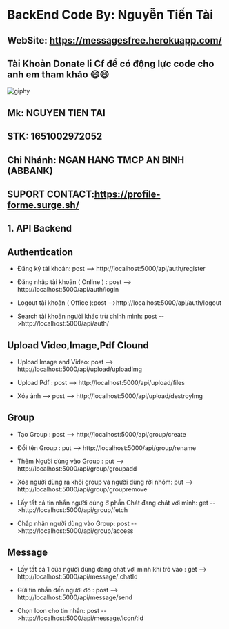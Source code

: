 # BackEnd Code By: Nguyễn Tiến Tài

## WebSite: https://messagesfree.herokuapp.com/

## Tài Khoản Donate li Cf để có động lực code cho anh em tham khảo 😄😄

![giphy](https://3.bp.blogspot.com/-SzGvXn2sTmw/V6k-90GH3ZI/AAAAAAAAIsk/Q678Pil-0kITLPa3fD--JkNdnJVKi_BygCLcB/s1600/cf10-fbc08%2B%25281%2529.gif)

## Mk: NGUYEN TIEN TAI

## STK: 1651002972052

## Chi Nhánh: NGAN HANG TMCP AN BINH (ABBANK)

## SUPORT CONTACT:https://profile-forme.surge.sh/
 
## 1. API Backend

## Authentication

- Đăng ký tài khoản: post --> http://localhost:5000/api/auth/register

- Đăng nhập tài khoản ( Online ) : post --> http://localhost:5000/api/auth/login

- Logout tài khoản ( Office ):post -->http://localhost:5000/api/auth/logout

- Search tài khoản người khác trừ chính mình: post -->http://localhost:5000/api/auth/

## Upload Video,Image,Pdf Clound

- Upload Image and Video: post --> http://localhost:5000/api/upload/uploadImg

- Upload Pdf : post --> http://localhost:5000/api/upload/files

- Xóa ảnh -->   post --> http://localhost:5000/api/upload/destroyImg

## Group

- Tạo Group : post --> http://localhost:5000/api/group/create

- Đổi tên Group : put --> http://localhost:5000/api/group/rename

- Thêm Người dùng vào  Group : put --> http://localhost:5000/api/group/groupadd

- Xóa người dùng ra khỏi group và người dùng rời nhóm: put --> http://localhost:5000/api/group/groupremove

- Lấy tất cả tin nhắn người dùng ở phần Chát đang chát với mình: get -->http://localhost:5000/api/group/fetch

- Chấp nhận người dùng vào Group: post -->http://localhost:5000/api/group/access

## Message

- Lấy tất cả 1 của người dùng đang chat với mình khi trỏ vào : get --> http://localhost:5000/api/message/:chatId

- Gửi tin nhắn đến người đó : post --> http://localhost:5000/api/message/send

- Chọn Icon cho tin nhắn: post -->http://localhost:5000/api/message/icon/:id
